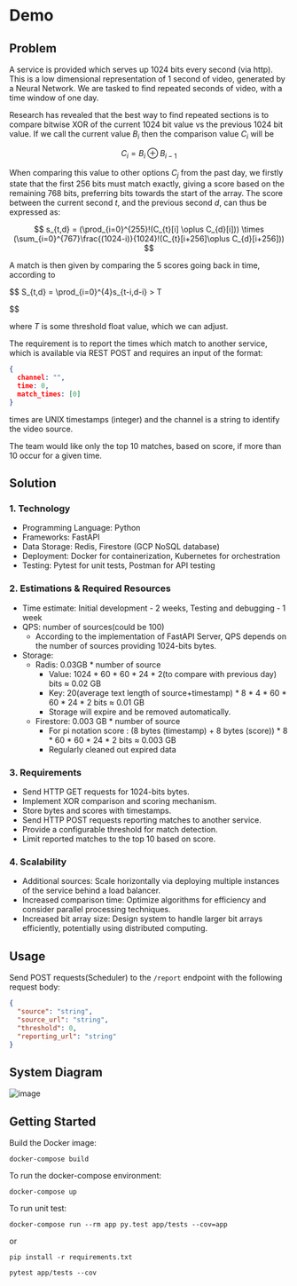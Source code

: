 
# Demo

## Problem

A service is provided which serves up 1024 bits every second (via http). This is a low dimensional representation of 1 second of video, generated by a Neural Network. We are tasked to find repeated seconds of video, with a time window of one day. 

Research has revealed that the best way to find repeated sections is to compare bitwise XOR of the current 1024 bit value vs the previous 1024 bit value. If we call the current value $B_{i}$ then the comparison value $C_{i}$ will be 

$$
C_{i} = B_{i} \oplus B_{i-1}
$$

When comparing this value to other options $C_{j}$ from the past day, we firstly state that the first 256 bits must match exactly, giving a score based on the remaining 768 bits, preferring bits towards the start of the array. The score between the current second *t*, and the previous second *d*, can thus be expressed as:

$$
s_{t,d} = (\prod_{i=0}^{255}!(C_{t}[i] \oplus C_{d}[i])) \times (\sum_{i=0}^{767}\frac{(1024-i)}{1024}!(C_{t}[i+256]\oplus C_{d}[i+256]))
$$

A match is then given by comparing the 5 scores going back in time, according to

$$
S_{t,d} = \prod_{i=0}^{4}s_{t-i,d-i} > T

$$

where $T$ is some threshold float value, which we can adjust. 

The requirement is to report the times which match to another service, which is available via REST POST and requires an input of the format: 

```json
{
  channel: "",
  time: 0,
  match_times: [0]
}
```

times are UNIX timestamps (integer) and the channel is a string to identify the video source. 

The team would like only the top 10 matches, based on score, if more than 10 occur for a given time. 


## **Solution**

### **1. Technology**

- Programming Language: Python
- Frameworks: FastAPI
- Data Storage: Redis, Firestore (GCP NoSQL database)
- Deployment: Docker for containerization, Kubernetes for orchestration
- Testing: Pytest for unit tests, Postman for API testing

### **2. Estimations & Required Resources**

- Time estimate: Initial development - 2 weeks, Testing and debugging - 1 week
- QPS: number of sources(could be 100)
    - According to the implementation of FastAPI Server, QPS depends on the number of sources providing 1024-bits bytes.
- Storage:
    - Radis: 0.03GB * number of source
        - Value:  1024  * 60 * 60 * 24 * 2(to compare with previous day) bits ≈ 0.02 GB
        - Key: 20(average text length of source+timestamp) * 8 * 4 * 60 * 60 * 24 * 2 bits ≈ 0.01 GB
        - Storage will expire and be removed automatically.
    - Firestore: 0.003 GB * number of source
        - For pi notation score : (8 bytes (timestamp) + 8 bytes (score)) * 8 * 60 * 60 * 24 * 2 bits ≈ 0.003 GB
        - Regularly cleaned out expired data

### **3. Requirements**

- Send HTTP GET requests for 1024-bits bytes.
- Implement XOR comparison and scoring mechanism.
- Store bytes and scores with timestamps.
- Send HTTP POST requests reporting matches to another service.
- Provide a configurable threshold for match detection.
- Limit reported matches to the top 10 based on score.

### **4. Scalability**

- Additional sources: Scale horizontally via deploying multiple instances of the service behind a load balancer.
- Increased comparison time: Optimize algorithms for efficiency and consider parallel processing techniques.
- Increased bit array size: Design system to handle larger bit arrays efficiently, potentially using distributed computing.




## Usage
Send POST requests(Scheduler) to the `/report` endpoint with the following request body:

```json
{
  "source": "string",
  "source_url": "string",
  "threshold": 0,
  "reporting_url": "string"
}
```


## System Diagram

![image](https://github.com/thomas-chiang/fastapi_service/assets/84237929/f30d0ffe-1465-49d6-9398-f1023f5c0df7)


## Getting Started

Build the Docker image:  
```
docker-compose build
```

To run the docker-compose environment: 
```
docker-compose up
```

To run unit test: 
```
docker-compose run --rm app py.test app/tests --cov=app
```
or
```
pip install -r requirements.txt
```
```
pytest app/tests --cov
```